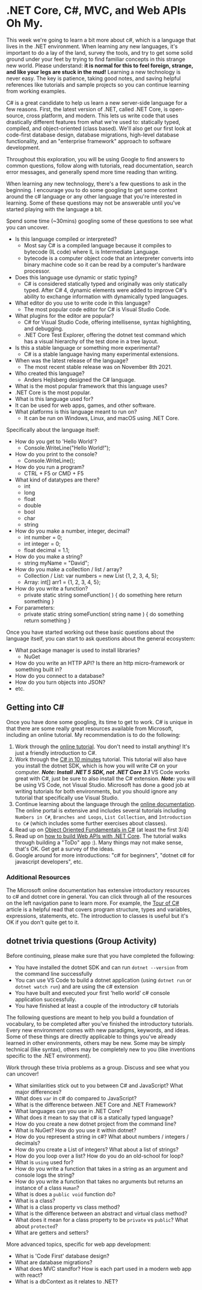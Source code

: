 # .NET Core, C#, MVC, and Web APIs Oh My.

This week we're going to learn a bit more about c#, which is a language that lives in the .NET environment. When learning any new languages, it's important to do a lay of the land, survey the tools, and try to get some solid ground under your feet by trying to find familiar concepts in this strange new world. Please understand: **it is normal for this to feel foreign, strange, and like your legs are stuck in the mud!** Learning a new technology is never easy. The key is patience, taking good notes, and saving helpful references like tutorials and sample projects so you can continue learning from working examples.

C# is a great candidate to help us learn a new server-side language for a few reasons. First, the latest version of .NET, called .NET Core, is open-source, cross platform, and modern. This lets us write code that uses drastically different features from what we're used to: statically typed, compiled, and object-oriented (class based). We'll also get our first look at code-first database design, database migrations, high-level database functionality, and an "enterprise framework" approach to software development.

Throughout this exploration, you will be using Google to find answers to common questions, follow along with tutorials, read documentation, search error messages, and generally spend more time reading than writing.

When learning any new technology, there's a few questions to ask in the beginning. I encourage you to do some googling to get some context around the c# language or any other language that you're interested in learning. Some of these questions may not be answerable until you've started playing with the language a bit.

Spend some time (~30mins) googling some of these questions to see what you can uncover.

  - Is this language compiled or interpreted?
    - Most say C# is a compiled language because it compiles to bytecode (IL code) where IL is Intermediate Language.
    - bytecode is a computer object code that an interpreter converts into binary machine code so it can be read by a computer's      hardware processor.
  - Does this language use dynamic or static typing?
    - C# is considered statically typed and originally was only statically typed. After C# 4, dynamic elements were added to improve C#'s ability to exchange information with dynamically typed languages.
  - What editor do you use to write code in this language?
    - The most popular code editor for C# is Visual Studio Code. 
  - What plugins for the editor are popular?
    - C# for Visual Studio Code, offering intellisense, syntax highlighting, and debugging.
    - .NET Core Test Explorer, offering the dotnet test command which has a visual hierarchy of the test done in a tree layout.
  - Is this a stable language or something more experimental?
    - C# is a stable language having many experimental extensions.
  - When was the latest release of the language?
    - The most recent stable release was on November 8th 2021.
  - Who created this language?
    - Anders Hejlsberg designed the C# language.
  - What is the most popular framework that this language uses?
   - .NET Core is the most popular.
  - What is this language used for?
   - It can be used for web apps, games, and other software.
  - What platforms is this language meant to run on?
    - It can be run on Windows, Linux, and macOS using .NET Core.
  
Specifically about the language itself:
  - How do you get to 'Hello World'? 
    - Console.WriteLine("Hello World!");
  - How do you print to the console?
    - Console.WriteLine();
  - How do you run a program?
    - CTRL + F5 or CMD + F5
  - What kind of datatypes are there? 
    - int
    - long
    - float
    - double 
    - bool 
    - char 
    - string
  - How do you make a number, integer, decimal?
    - int number = 0;
    - int integer = 0;
    - float decimal = 1.1;
  - How do you make a string?
    - string myName = "David";
  - How do you make a collection / list / array?
    - Collection / List: var numbers = new List<int> {1, 2, 3, 4, 5};
    - Array: int[] arr1 = {1, 2, 3, 4, 5};
  - How do you write a function?
    - private static string someFunction( ) 
    {
      do something here
      return something
    }
  - For parameters:
    - private static string someFunction( string name ) 
    {
      do something 
      return something
    }
  
Once you have started working out these basic questions about the language itself, you can start to ask questions about the general ecosystem:

  - What package manager is used to install libraries?
    - NuGet
  - How do you write an HTTP API? Is there an http micro-framework or something built in?
  - How do you connect to a database?
  - How do you turn objects into JSON?
  - etc.
  
## Getting into C#

Once you have done some googling, its time to get to work. C# is unique in that there are some really great resources available from Microsoft, including an online tutorial. My recommendation is to do the following:

  1. Work through the [online tutorial](https://dotnet.microsoft.com/learn/dotnet/in-browser-tutorial/1). You don't need to install anything! It's just a friendly introduction to C#.
  2. Work through the [C# in 10 minutes](https://dotnet.microsoft.com/learn/dotnet/hello-world-tutorial/next) tutorial. This tutorial will also have you install the dotnet SDK, which is how you will write C# on your computer. ***Note: Install .NET 5 SDK, not .NET Core 3.1*** VS Code works great with C#, just be sure to also install the C# extension. ***Note:*** you will be using VS Code, not Visual Studio. Microsoft has done a good job at writing tutorials for both environments, but you should ignore any tutorial that specifically use Visual Studio.
  3. Continue learning about the language through the [online documentation](https://docs.microsoft.com/en-us/dotnet/csharp/tutorials/). The online portal is extensive and includes several tutorials including `Numbers in C#`, `Branches and Loops`, `List Collection`, and `Introduction to C#` (which includes some further exercises about classes).
  4. Read up on [Object Oriented Fundamentals in C#](https://docs.microsoft.com/en-us/dotnet/csharp/programming-guide/concepts/object-oriented-programming) (at least the first 3/4)
  5. Read up on [how to build Web APIs with .NET Core](https://docs.microsoft.com/en-us/aspnet/core/tutorials/first-web-api?view=aspnetcore-3.1&tabs=visual-studio-code). The tutorial walks through building a "ToDo" app :). Many things may not make sense, that's OK. Get get a survey of the ideas.
  6. Google around for more introductions: "c# for beginners", "dotnet c# for javascript developers", etc.
  
### Additional Resources

The Microsoft online documentation has extensive introductory resources to c# and dotnet core in general. You can click through all of the resources on the left navigation pane to learn more. For example, the [Tour of C#](https://docs.microsoft.com/en-us/dotnet/csharp/tour-of-csharp/) article is a helpful read that covers program structure, types and variables, expressions, statements, etc. The introduction to classes is useful but it's OK if you don't quite get to it.

## dotnet trivia questions (Group Activity)

Before continuing, please make sure that you have completed the following:

  - You have installed the dotnet SDK and can run `dotnet --version` from the command line successfully
  - You can use VS Code to build a dotnet application (using `dotnet run` or `dotnet watch run`) and are using the c# extension
  - You have built and executed your first 'hello world' c# console application successfully.
  - You have finished at least a couple of the introductory c# tutorials

The following questions are meant to help you build a foundation of vocabulary, to be completed after you've finished the introductory tutorials. Every new environment comes with new paradigms, keywords, and ideas. Some of these things are directly applicable to things you've already learned in other environments, others may be new. Some may be simply technical (like syntax), others may be completely new to you (like inventions specific to the .NET environment).

Work through these trivia problems as a group. Discuss and see what you can uncover!

  - What similarities stick out to you between C# and JavaScript? What major differences?
  - What does `var` in c# do compared to JavaScript?
  - What is the difference between .NET Core and .NET Framework?
  - What languages can you use in .NET Core?
  - What does it mean to say that c# is a statically typed language?
  - How do you create a new dotnet project from the command line?
  - What is NuGet? How do you use it within dotnet?
  - How do you represent a string in c#? What about numbers / integers / decimals?
  - How do you create a List of integers? What about a list of strings?
  - How do you loop over a list? How do you do an old-school for loop?
  - What is `using` used for?
  - How do you write a function that takes in a string as an argument and console logs the string?
  - How do you write a function that takes no arguments but returns an instance of a class `Human`?
  - What is does a `public void` function do?
  - What is a class?
  - What is a class property vs class method?
  - What is the difference between an abstract and virtual class method?
  - What does it mean for a class property to be `private` vs `public`? What about `protected`?
  - What are getters and setters?

More advanced topics, specific for web app development:
  - What is 'Code First' database design?
  - What are database migrations?
  - What does MVC standfor? How is each part used in a modern web app with react?
  - What is a dbContext as it relates to .NET?
